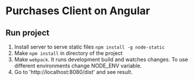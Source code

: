 # Purchases Client on Angular

## Run project

1. Install server to serve static files `npm install -g node-static`
2. Make `npm install` in directory of the project
3. Make `webpack`. It runs development build and watches changes.
To use different environments change NODE_ENV variable.
4. Go to 'http://localhost:8080/dist' and see result.